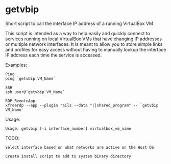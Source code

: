 # getvbip
Short script to call the interface IP address of a running VirtualBox VM

This script is intended as a way to help easily and quickly connect to services
running on local VirtualBox VMs that have changing IP addresses or multiple
network interfaces. It is meant to allow you to store simple links and profiles
for easy access without having to manually lookup the interface IP address each
time the service is accessed.

Examples:

    Ping
    ping `getvbip VM_Name`

    SSH
    ssh user@`getvbip VM_Name`

    RDP RemoteApp
    xfreerdp --app --plugin rails --data "||shared_program" -- `getvbip VM_Name`

Usage:

    Usage: getvbip [-i interface_number] virtualbox_vm_name

TODO:

    Select interface based on what networks are active on the Host OS

    Create install script to add to system binary directory
